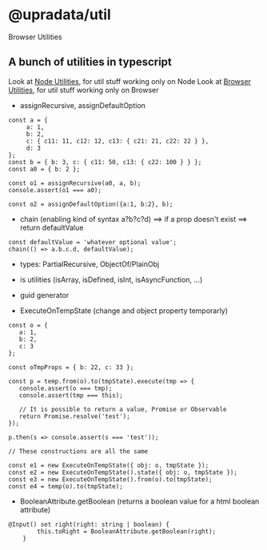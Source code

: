 # @upradata/util
Browser Utilities

## A bunch of utilities in typescript

Look at [Node Utilities](https://www.npmjs.com/package/@upradata/node-util), for util stuff working only on Node
Look at [Browser Utilities](https://www.npmjs.com/package/@upradata/browser-util), for util stuff working only on Browser

- assignRecursive, assignDefaultOption
  
```
const a = {
     a: 1,
     b: 2,
     c: { c11: 11, c12: 12, c13: { c21: 21, c22: 22 } },
     d: 3
};
const b = { b: 3, c: { c11: 50, c13: { c22: 100 } } };
const a0 = { b: 2 };

const o1 = assignRecursive(a0, a, b);
console.assert(o1 === a0);

const o2 = assignDefaultOption({a:1, b:2}, b);
```

- chain (enabling kind of syntax a?b?c?d) ==> if a prop doesn't exist ==> return defaultValue
```
const defaultValue = 'whatever optional value';
chain(() => a.b.c.d, defaultValue);
```

- types: PartialRecursive, ObjectOf/PlainObj
- is utilities (isArray, isDefined, isInt, isAsyncFunction, ...)
- guid generator

- ExecuteOnTempState (change and object property temporarly)
 ```
 const o = {
    a: 1,
    b: 2,
    c: 3
};

const oTmpProps = { b: 22, c: 33 };

const p = temp.from(o).to(tmpState).execute(tmp => {
    console.assert(o === tmp);
    console.assert(tmp === this);

    // It is possible to return a value, Promise or Observable
    return Promise.resolve('test');
});

p.then(s => console.assert(s === 'test'));

// These constructions are all the same

const e1 = new ExecuteOnTempState({ obj: o, tmpState });
const e2 = new ExecuteOnTempState().state({ obj: o, tmpState });
const e3 = new ExecuteOnTempState().from(o).to(tmpState);
const e4 = temp(o).to(tmpState);
```

- BooleanAttribute.getBoolean (returns a boolean value for a html boolean attribute)

```
@Input() set right(right: string | boolean) {
        this.toRight = BooleanAttribute.getBoolean(right);
    }
```
